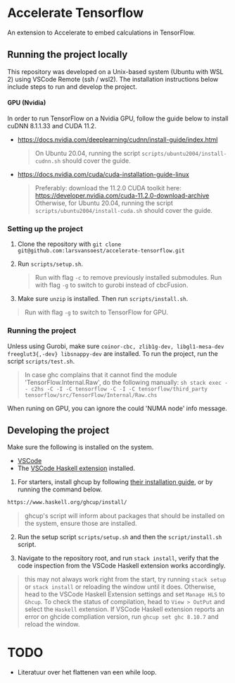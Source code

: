 # Accelerate Tensorflow
An extension to Accelerate to embed calculations in TensorFlow.

## Running the project locally
This repository was developed on a Unix-based system (Ubuntu with WSL 2) using VSCode Remote (ssh / wsl2). The installation instructions below include steps to run and develop the project.

#### GPU (Nvidia)
In order to run TensorFlow on a Nvidia GPU, follow the guide below to install cuDNN 8.1.1.33 and CUDA 11.2.
- https://docs.nvidia.com/deeplearning/cudnn/install-guide/index.html
  > On Ubuntu 20.04, running the script `scripts/ubuntu2004/install-cudnn.sh` should cover the guide.
- https://docs.nvidia.com/cuda/cuda-installation-guide-linux
  > Preferably: download the 11.2.0 CUDA toolkit here: https://developer.nvidia.com/cuda-11.2.0-download-archive
  > Otherwise, for Ubuntu 20.04, running the script `scripts/ubuntu2004/install-cuda.sh` should cover the guide.

### Setting up the project
1. Clone the repository with `git clone git@github.com:larsvansoest/accelerate-tensorflow.git`

2. Run `scripts/setup.sh`.
   > Run with flag `-c` to remove previously installed submodules.
     Run with flag `-g` to switch to gurobi instead of cbcFusion.

3. Make sure `unzip` is installed. Then run `scripts/install.sh`.
  > Run with flag `-g` to switch to TensorFlow for GPU.

### Running the project
Unless using Gurobi, make sure `coinor-cbc, zlib1g-dev, libgl1-mesa-dev freeglut3{,-dev} libsnappy-dev` are installed. To run the project, run the script `scripts/test.sh`.
> In case ghc complains that it cannot find the module 'TensorFlow.Internal.Raw', do the following manually:
    ```sh
    stack exec -- c2hs -C -I -C tensorflow -C -I -C tensorflow/third_party tensorflow/src/TensorFlow/Internal/Raw.chs
    ```

When runing on GPU, you can ignore the could 'NUMA node' info message.

## Developing the project
Make sure the following is installed on the system.
- [VSCode](https://code.visualstudio.com/)
- The [VSCode Haskell extension](https://marketplace.visualstudio.com/items?itemName=haskell.haskell) installed.

1. For starters, install ghcup by following [their installation guide](https://www.haskell.org/ghcup/install/), or by running the command below.
```sh
https://www.haskell.org/ghcup/install/
```
  > ghcup's script will inform about packages that should be installed on the system, ensure those are installed.

2. Run the setup script `scripts/setup.sh` and then the `script/install.sh` script.

3. Navigate to the repository root, and run `stack install`, verify that the code inspection from the VSCode Haskell extension works accordingly.
  > this may not always work right from the start, try running `stack setup` or `stack install` or reloading the window until it does. Otherwise, head to the VSCode Haskell Extension settings and set `Manage HLS` to `Ghcup`. To check the status of compilation, head to `View > OutPut` and select the `Haskell` extension.
  > If VSCode Haskell extension reports an error on ghcide compliation version, run `ghcup set ghc 8.10.7` and reload the window.

# TODO
- Literatuur over het flattenen van een while loop.